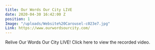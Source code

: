 ```yaml
---
title: Our Words Our City LIVE
date: 2020-04-30 16:42:00 Z
position: 1
Image: "/uploads/Website%20Carousel-c023e7.jpg"
Link: https://www.ourwordsourcity.com/
---
```


Relive Our Words Our City LIVE! Click here to view the recorded video.